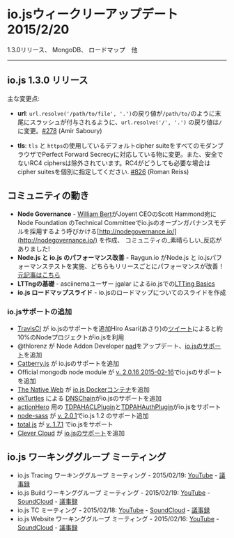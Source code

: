 <!-- #io.js Week of February 20th 2015
1.3.0 release, MongoDB, the roadmap and more. -->
# io.jsウィークリーアップデート 2015/2/20
1.3.0リリース、 MongoDB、 ロードマップ　他

---

<!-- ## io.js Releases 1.3.0 -->
## io.js 1.3.0 リリース
<!-- Notable changes include: -->
主な変更点:
<!-- * **url**: `url.resolve('/path/to/file', '.')` now returns `/path/to/` with the trailing slash, `url.resolve('/', '.')` returns `/` [#278](https://github.com/iojs/io.js/pull/278) (Amir Saboury)
* **tls**: The default cipher suite used by `tls` and `https` has been changed to one that achieves Perfect Forward Secrecy with all modern browsers. Additionally, insecure RC4 ciphers have been excluded. If you absolutely require RC4, please specify your own cipher suites. [#826](https://github.com/iojs/io.js/pull/826) (Roman Reiss) -->
* **url**: `url.resolve('/path/to/file', '.')`の戻り値が`/path/to/`のように末尾にスラッシュが付与されるように、`url.resolve('/', '.')` の戻り値は`/`に変更。[#278](https://github.com/iojs/io.js/pull/278) (Amir Saboury)

* **tls**: `tls` と `https`の使用しているデフォルトcipher suiteをすべてのモダンブラウザでPerfect Forward Secrecyに対応している物に変更。また、安全でないRC4 ciphersは除外されています。RC4がどうしても必要な場合はcipher suitesを個別に指定してください. [#826](https://github.com/iojs/io.js/pull/826) (Roman Reiss)

<!-- ## Notable Events in the Community -->
## コミュニティの動き
<!-- * **Node Governance** - [William Bert](https://twitter.com/williamjohnbert) created http://nodegovernance.io/ to alert Scott Hammond, CEO of Joyent, of the desire of the community for the io.js open-governance model to be the base upon which the Node Foundation's Technical Committee. The response from the community was _fantastic_!
* **Node.js and io.js Performance Improves** - Raygun.io did performance tests with both Node.js and io.js recently, and both are improving performance with each release! [Read the full article](https://raygun.io/blog/2015/02/node-js-performance-node-js-vs-io-js/).
* **LTTng Basics** - [LTTing Basics](https://asciinema.org/a/16785) with io.js by user jgalar on asciinema
* **io.js Roadmap Slides** - Slide deck for the current roadmap of io.js up.  -->
* **Node Governance** - [William Bert](https://twitter.com/williamjohnbert)がJoyent CEOのScott Hammond宛に Node Foundation のTechnical Committeeでio.jsのオープンガバナンスモデルを採用するよう呼びかける[http://nodegovernance.io/](http://nodegovernance.io/) を作成、
コミュニティの_素晴らしい_反応がありました!
* **Node.js と io.js のパフォーマンス改善** - Raygun.io がNode.js と io.jsパフォーマンステストを実施、どちらもリリースごとにパフォーマンスが改善！[元記事はこちら](https://raygun.io/blog/2015/02/node-js-performance-node-js-vs-io-js/)
* **LTTngの基礎** - asciinemaユーザー jgalar によるio.jsでの[LTTing Basics](https://asciinema.org/a/16785)
* **io.js ロードマップスライド** - io.jsのロードマップについてのスライドを作成

<!-- ### io.js Support Added  -->
### io.jsサポートの追加
<!-- * [TravisCI](https://travis-ci.org/) added io.js.The day the last Weekly Update was posted, Hiro Asari (あさり) [tweeted](https://twitter.com/hiro_asari/status/566268486012633088) that about 10% of Node projects were running io.js.
* @thlorenz updated [nad](https://github.com/thlorenz/nad), Node Addon Developer, to [support io.js](https://twitter.com/thlorenz/status/566328088121081856)
* [Catberry.js](https://github.com/catberry/catberry) added support for io.js.
* Official mongodb node module supports io.js in [v. 2.0.16 2015-02-16](https://github.com/mongodb/node-mongodb-native/blob/2.0/HISTORY.md).
* [The Native Web](http://www.thenativeweb.io/) now has a [io.js Docker container](https://registry.hub.docker.com/u/thenativeweb/iojs/)
* [DNSChain](https://github.com/okTurtles/dnschain) by [okTurtles](https://okturtles.com/) added support for io.js.
* [TDPAHACLPlugin](https://github.com/neilstuartcraig/TDPAHACLPlugin) and [TDPAHAuthPlugin](https://github.com/neilstuartcraig/TDPAHAuthPlugin) for [actionHero](http://www.actionherojs.com/) now support io.js.
* [node-sass](https://npmjs.org/package/node-sass) added support for io.js 1.2 in node-sass [v. 2.0.1](https://github.com/sass/node-sass/issues/655)
* [total.js](https://www.totaljs.com/) added support for io.js in [v. 1.7.1](https://github.com/totaljs/framework/releases/tag/v1.7.1)
* [Clever Cloud](https://www.clever-cloud.com/) added [support for io.js](https://www.clever-cloud.com/blog/features/2015/01/23/introducing-io.js/) -->
* [TravisCI](https://travis-ci.org/) が io.jsのサポートを追加Hiro Asari(あさり)の[ツイート](https://twitter.com/hiro_asari/status/566268486012633088)によると約10%のNodeプロジェクトがio.jsを利用
* @thlorenz が Node Addon Developer [nad](https://github.com/thlorenz/nad)をアップデート、[io.jsのサポート](https://twitter.com/thlorenz/status/566328088121081856)を追加
* [Catberry.js](https://github.com/catberry/catberry) が io.jsのサポートを追加
* Official mongodb node module が [v. 2.0.16 2015-02-16](https://github.com/mongodb/node-mongodb-native/blob/2.0/HISTORY.md)でio.jsのサポートを追加
* [The Native Web](http://www.thenativeweb.io/) が [io.js Dockerコンテナ](https://registry.hub.docker.com/u/thenativeweb/iojs/)を追加
* [okTurtles](https://okturtles.com/) による [DNSChain](https://github.com/okTurtles/dnschain)がio.jsのサポートを追加
* [actionHero](http://www.actionherojs.com/) 用の [TDPAHACLPlugin](https://github.com/neilstuartcraig/TDPAHACLPlugin)と[TDPAHAuthPlugin](https://github.com/neilstuartcraig/TDPAHAuthPlugin)がio.jsをサポート
* [node-sass](https://npmjs.org/package/node-sass) が [v. 2.0.1](https://github.com/sass/node-sass/issues/655)でio.js 1.2 のサポート追加
* [total.js](https://www.totaljs.com/) が [v. 1.7.1](https://github.com/totaljs/framework/releases/tag/v1.7.1) でio.jsをサポート
* [Clever Cloud](https://www.clever-cloud.com/) が [io.jsのサポート](https://www.clever-cloud.com/blog/features/2015/01/23/introducing-io.js/)を追加

<!-- ## io.js Working Group Meetings -->
## io.js ワーキンググループ ミーティング
<!-- * io.js Tracing Working Group Meeting - Feb. 19, 2015: [YouTube](https://www.youtube.com/watch?v=wvBVjg8jkv0) - [Minutes](https://docs.google.com/document/d/1_ApOMt03xHVkaGpTEPMDIrtkjXOzg3Hh4ZcyfhvMHx4/edit)
* io.js Build Working Group Meeting - Feb. 19, 2015: [YouTube](https://www.youtube.com/watch?v=OKQi3pTF7fs) - [SoundCloud](https://soundcloud.com/iojs/iojs-build-wg-meeting-2015-02-19) - [Minutes](https://docs.google.com/document/d/1vRhsYBs4Hw6vRu55h5eWTwDzS1NctxdTvMMEnCbDs14/edit)
* io.js Technical Committee Meeting - Feb. 18, 2015: [YouTube](https://www.youtube.com/watch?v=jeBPYLJ2_Yc) - [SoundCloud](https://soundcloud.com/iojs/iojs-tc-meeting-meeting-2015-02-18) - [Minutes](https://docs.google.com/document/d/1JnujRu6Rfnp6wvbvwCfxXnsjLySunQ_yah91pkvSFdQ/edit)
* io.js Website Working Group Meeting - Feb. 16, 2015: [YouTube](https://www.youtube.com/watch?v=UKDKhFV61ZA) - [SoundCloud](https://soundcloud.com/iojs/iojs-website-wg-meeting-2015-02-16) - [Minutes](https://docs.google.com/document/d/1R8JmOoyr64tt-QOj27bD19ZOWg63CujW7GeaAHIIkUs/edit) -->
* io.js Tracing ワーキンググループ ミーティング - 2015/02/19: [YouTube](https://www.youtube.com/watch?v=wvBVjg8jkv0) - [議事録](https://docs.google.com/document/d/1_ApOMt03xHVkaGpTEPMDIrtkjXOzg3Hh4ZcyfhvMHx4/edit)
* io.js Build ワーキンググループ ミーティング - 2015/02/19: [YouTube](https://www.youtube.com/watch?v=OKQi3pTF7fs) - [SoundCloud](https://soundcloud.com/iojs/iojs-build-wg-meeting-2015-02-19) - [議事録](https://docs.google.com/document/d/1vRhsYBs4Hw6vRu55h5eWTwDzS1NctxdTvMMEnCbDs14/edit)
* io.js TC ミーティング - 2015/02/18: [YouTube](https://www.youtube.com/watch?v=jeBPYLJ2_Yc) - [SoundCloud](https://soundcloud.com/iojs/iojs-tc-meeting-meeting-2015-02-18) - [議事録](https://docs.google.com/document/d/1JnujRu6Rfnp6wvbvwCfxXnsjLySunQ_yah91pkvSFdQ/edit)
* io.js Website ワーキンググループ ミーティング - 2015/02/16: [YouTube](https://www.youtube.com/watch?v=UKDKhFV61ZA) - [SoundCloud](https://soundcloud.com/iojs/iojs-website-wg-meeting-2015-02-16) - [議事録](https://docs.google.com/document/d/1R8JmOoyr64tt-QOj27bD19ZOWg63CujW7GeaAHIIkUs/edit)
